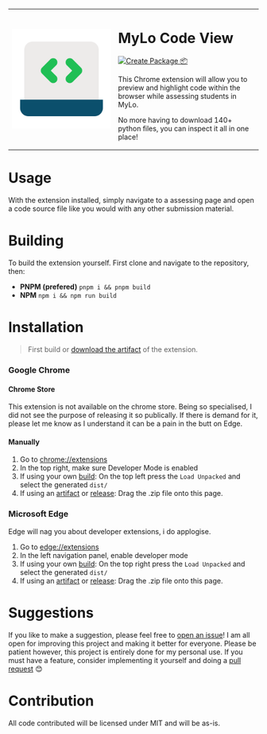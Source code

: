 <table frame="void">
    <tr>
      <td width="200px">
        <img src="https://github.com/Lachee/mylo-codeview/blob/master/public/images/icons.png" align="center" width="100%" />
      </td>
      <td>
        <h1>MyLo Code View</h1>
        <p>
            <a href="https://github.com/Lachee/mylo-codeview/actions/workflows/package.yml"><img src="https://github.com/Lachee/mylo-codeview/actions/workflows/package.yml/badge.svg" alt="Create Package 📦" /></a>
        </p>
        <p>
          This Chrome extension will allow you to preview and highlight code within the browser while assessing students in MyLo.
        </p>
        <p>
          No more having to download 140+ python files, you can inspect it all in one place!
        </p>
      </td>
    </tr>
</table>

# Usage
With the extension installed, simply navigate to a assessing page and open a code source file like you would with any other submission material.

# Building
To build the extension yourself. First clone and navigate to the repository, then:

- **PNPM (prefered)** `pnpm i && pnpm build`
- **NPM** `npm i && npm run build`
  
# Installation
> First build or [download the artifact](https://github.com/Lachee/mylo-codeview/actions/workflows/package.yml) of the extension. 

### Google Chrome
#### Chrome Store
This extension is not available on the chrome store. Being so specialised, I did not see the purpose of releasing it so publically. 
If there is demand for it, please let me know as I understand it can be a pain in the butt on Edge.

#### Manually
1. Go to [chrome://extensions](chrome://extensions)
2. In the top right, make sure Developer Mode is enabled
3. If using your own [build](#building): On the top left press the `Load Unpacked` and select the generated `dist/`
4. If using an [artifact](https://github.com/Lachee/mylo-codeview/actions/workflows/package.yml) or [release](https://github.com/Lachee/mylo-codeview/releases): Drag the .zip file onto this page.

### Microsoft Edge
Edge will nag you about developer extensions, i do applogise.
1. Go to [edge://extensions](edge://extensions)
2. In the left navigation panel, enable developer mode
3. If using your own [build](#building): On the top right press the `Load Unpacked` and select the generated `dist/`
4. If using an [artifact](https://github.com/Lachee/mylo-codeview/actions/workflows/package.yml) or [release](https://github.com/Lachee/mylo-codeview/releases): Drag the .zip file onto this page.

# Suggestions
If you like to make a suggestion, please feel free to [open an issue](https://github.com/Lachee/mylo-codeview/issues/new)!
I am all open for improving this project and making it better for everyone. 
Please be patient however, this project is entirely done for my personal use. If you must have a feature, consider implementing it yourself and doing a [pull request](https://github.com/Lachee/mylo-codeview/compare) 😊

# Contribution
All code contributed will be licensed under MIT and will be as-is. 
